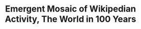 ---
dateStart: 2010-01-01
dateEnd:
title: "Emergent Mosaic of Wikipedian Activity, The World in 100 Years"
venue: "ARS Electronica Museum"
organizer:
credit:
city: Linz
state:
country: Austria
pdfLink:
venueImages:
 - sm: image01.sm.jpg
   lg: image01.lg.jpg
 - sm: image02.sm.jpg
   lg: image02.lg.jpg
 - sm: image03.sm.jpg
   lg: image03.lg.jpg
 - sm: image04.sm.jpg
   lg: image04.lg.jpg
 - sm: image05.sm.jpg
   lg: image05.lg.jpg
 - sm: image06.sm.jpg
   lg: image06.lg.jpg
 - sm: image07.sm.jpg
   lg: image07.lg.jpg
---